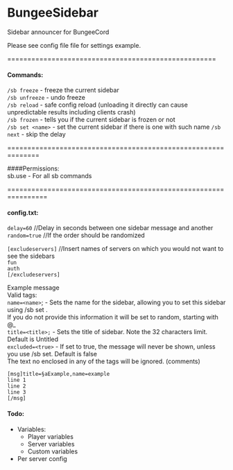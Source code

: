 BungeeSidebar
=============

Sidebar announcer for BungeeCord

Please see config file file for settings example.

====================================================

#### Commands:


`/sb freeze`		- freeze the current sidebar<br />
`/sb unfreeze` 	- undo freeze<br />
`/sb reload`    - safe config reload (unloading it directly can cause unpredictable results including clients crash)<br />
`/sb frozen`		- tells you if the current sidebar is frozen or not<br />
`/sb set <name>` - set the current sidebar if there is one with such name
`/sb next`  - skip the delay

==============================================================

####Permissions:<br />
sb.use		- For all sb commands

================================================================

#### config.txt:


`delay=60`    //Delay in seconds between one sidebar message and another<br />
`random=true` //If the order should be randomized<br />

`[excludeservers]` //Insert names of servers on which you would not want to see the sidebars<br />
`fun`<br />
`auth`<br />
`[/excludeservers]`<br />

Example message<br />
 Valid tags:<br />
  `name=<name>`;     - Sets the name for the sidebar, allowing you to set this sidebar using /sb set <name>.<br />
                            If you do not provide this information it will be set to random, starting with @_<br />
  `title=<title>;`   - Sets the title of sidebar. Note the 32 characters limit. Default is Untitled<br />
  `excluded=<true>` - If set to true, the message will never be shown, unless you use /sb set. Default is false<br />
 The text no enclosed in any of the tags will be ignored. (comments)<br />

`[msg]title=§aExample,name=example`<br />
`line 1`<br />
`line 2`<br />
`line 3`<br />
`[/msg]`<br />


#### Todo:<br />
- Variables:
  - Player variables
  - Server variables
  - Custom variables
- Per server config
